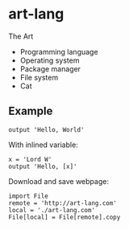# art-lang
The Art

- Programming language
- Operating system
- Package manager
- File system
- Cat

## Example

    output 'Hello, World'

With inlined variable:

    x = 'Lord W'
    output 'Hello, [x]'

Download and save webpage:

    import File
    remote = 'http://art-lang.com'
    local = './art-lang.com'
    File[local] = File[remote].copy
